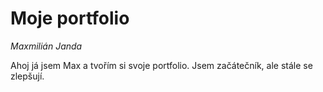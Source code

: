 # Moje portfolio 
_Maxmilián Janda_


Ahoj já jsem Max a tvořím si svoje portfolio. Jsem začátečník, ale stále se zlepšují.